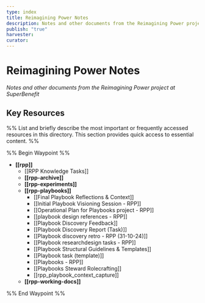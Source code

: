 ```yaml
---
type: index
title: Reimagining Power Notes
description: Notes and other documents from the Reimagining Power project at SuperBenefit
publish: "true"
harvester: 
curator:
---
```

# Reimagining Power Notes

_Notes and other documents from the Reimagining Power project at SuperBenefit_

## Key Resources

%% List and briefly describe the most important or frequently accessed resources in this directory. This section provides quick access to essential content. %%


%% Begin Waypoint %%
- **[[rpp]]**
  - [[RPP Knowledge Tasks]]
  - **[[rpp-archive]]**
  - **[[rpp-experiments]]**
  - **[[rpp-playbooks]]**
    - [[Final Playbook Reflections & Context]]
    - [[Initial Playbook Visioning Session - RPP]]
    - [[Operational Plan for Playbooks project - RPP]]
    - [[playbook design references - RPP]]
    - [[Playbook Discovery Feedback]]
    - [[Playbook Discovery Report (Task)]]
    - [[Playbook discovery retro - RPP (31-10-24)]]
    - [[Playbook researchdesign tasks - RPP]]
    - [[Playbook Structural Guidelines & Templates]]
    - [[Playbook task (template)]]
    - [[Playbooks - RPP]]
    - [[Playbooks Steward Rolecrafting]]
    - [[rpp_playbook_context_capture]]
  - **[[rpp-working-docs]]**

%% End Waypoint %%